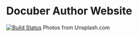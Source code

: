 # Docuber Author Website
[![Build Status](https://travis-ci.com/BekahT/docuber.svg?branch=master)](https://travis-ci.com/BekahT/docuber)
Photos from Unsplash.com
